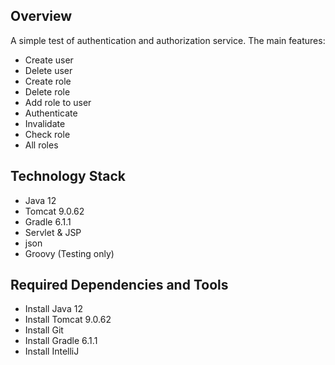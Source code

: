 Overview
------------

A simple test of authentication and authorization service. The main features:
* Create user
* Delete user
* Create role
* Delete role
* Add role to user
* Authenticate
* Invalidate
* Check role
* All roles

Technology Stack
------------
* Java 12
* Tomcat 9.0.62
* Gradle 6.1.1
* Servlet & JSP
* json
* Groovy (Testing only)



Required Dependencies and Tools
-------------------------
* Install Java 12
* Install Tomcat 9.0.62
* Install Git 
* Install Gradle 6.1.1 
* Install IntelliJ
